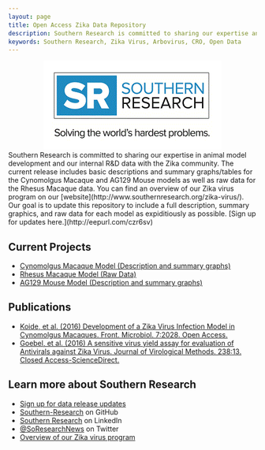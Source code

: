 ```yaml
---
layout: page
title: Open Access Zika Data Repository
description: Southern Research is committed to sharing our expertise and our internal R&D data with the Zika community. 
keywords: Southern Research, Zika Virus, Arbovirus, CRO, Open Data
---
```

<div>
<center><img src="assets/publpics/logo.gif" alt="SR Logo" title="SR Logo"/></center>
</div>
Southern Research is committed to sharing our expertise in animal model development and our internal R&D data with the Zika community. The current release includes basic descriptions and summary graphs/tables for the Cynomolgus Macaque and AG129 Mouse models as well as raw data for the Rhesus Macaque data. You can find an overview of our Zika virus program on our [website](http://www.southernresearch.org/zika-virus/). Our goal is to update this repository to include a full description, summary graphics, and raw data for each model as expiditiously as possible. [Sign up for updates here.](http://eepurl.com/czr6sv) 


<h2>Current Projects</h2>
<div class="navbar">
  <div class="navbar-inner">
      <ul class="nav">
          <li><a href="http://www.southernresearch.org/news/southern-research-demonstrates-zika-virus-infection-in-cynomolgus-macaques/">Cynomolgus Macaque Model (Description and summary graphs)</a></li>
          <li><a href="{{ BASE_PATH }}/assets/Rhesus_020417.pdf">Rhesus Macaque Model (Raw Data)</a></li>
          <li><a href="http://www.southernresearch.org/news/ag129-mouse-model/">AG129 Mouse Model (Description and summary graphs)</a></li>
      </ul>
  </div>
</div>
<h2>Publications</h2>
<div class="navbar">
  <div class="navbar-inner">
      <ul class="nav">
          <li><a href="{{ BASE_PATH }}/assets/Development-of-a-Zika-Virus-Infection.pdf">Koide, et al. (2016) Development of a Zika Virus Infection Model in Cynomolgus Macaques. Front. Microbiol. 7:2028. Open Access.</a></li>
          <li><a href="http://www.sciencedirect.com/science/article/pii/S0166093416303275">Goebel, et al. (2016) A sensitive virus yield assay for evaluation of Antivirals against Zika Virus. Journal of Virological Methods. 238:13. Closed Access-ScienceDirect.</a></li>
      </ul>
  </div>
</div>
<h2>Learn more about Southern Research</h2>
<div class="navbar">
  <div class="navbar-inner">
      <ul class="nav">
          <li><a href="http://eepurl.com/czr6sv">Sign up for data release updates</a></li>
          <li><a href="https://github.com/Southern-Research">Southern-Research</a> on GitHub</li>
          <li><a href="http://www.linkedin.com/company/southernresearch">Southern Research</a> on LinkedIn</li>
          <li><a href="https://twitter.com/SoResearchNews">@SoResearchNews</a> on Twitter</li>
          <li><a href="http://www.southernresearch.org/zika-virus/">Overview of our Zika virus program</a></li>
      </ul>
  </div>
</div>
